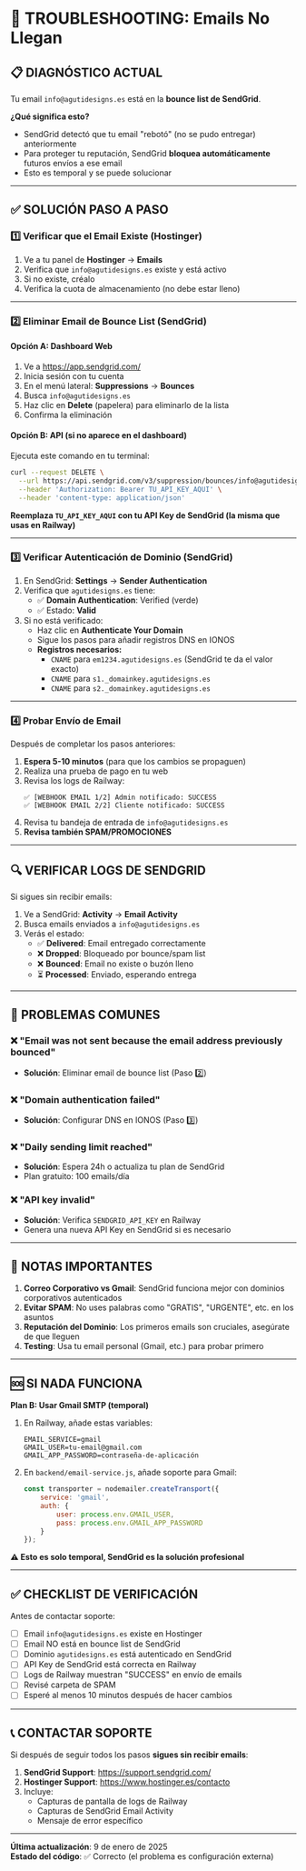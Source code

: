 # 🔧 TROUBLESHOOTING: Emails No Llegan

## 📋 **DIAGNÓSTICO ACTUAL**

Tu email `info@agutidesigns.es` está en la **bounce list de SendGrid**.

**¿Qué significa esto?**
- SendGrid detectó que tu email "rebotó" (no se pudo entregar) anteriormente
- Para proteger tu reputación, SendGrid **bloquea automáticamente** futuros envíos a ese email
- Esto es temporal y se puede solucionar

---

## ✅ **SOLUCIÓN PASO A PASO**

### **1️⃣ Verificar que el Email Existe (Hostinger)**

1. Ve a tu panel de **Hostinger** → **Emails**
2. Verifica que `info@agutidesigns.es` existe y está activo
3. Si no existe, créalo
4. Verifica la cuota de almacenamiento (no debe estar lleno)

---

### **2️⃣ Eliminar Email de Bounce List (SendGrid)**

#### **Opción A: Dashboard Web**

1. Ve a https://app.sendgrid.com/
2. Inicia sesión con tu cuenta
3. En el menú lateral: **Suppressions** → **Bounces**
4. Busca `info@agutidesigns.es`
5. Haz clic en **Delete** (papelera) para eliminarlo de la lista
6. Confirma la eliminación

#### **Opción B: API (si no aparece en el dashboard)**

Ejecuta este comando en tu terminal:

```bash
curl --request DELETE \
  --url https://api.sendgrid.com/v3/suppression/bounces/info@agutidesigns.es \
  --header 'Authorization: Bearer TU_API_KEY_AQUI' \
  --header 'content-type: application/json'
```

**Reemplaza `TU_API_KEY_AQUI` con tu API Key de SendGrid (la misma que usas en Railway)**

---

### **3️⃣ Verificar Autenticación de Dominio (SendGrid)**

1. En SendGrid: **Settings** → **Sender Authentication**
2. Verifica que `agutidesigns.es` tiene:
   - ✅ **Domain Authentication**: Verified (verde)
   - ✅ Estado: **Valid**
3. Si no está verificado:
   - Haz clic en **Authenticate Your Domain**
   - Sigue los pasos para añadir registros DNS en IONOS
   - **Registros necesarios:**
     - `CNAME` para `em1234.agutidesigns.es` (SendGrid te da el valor exacto)
     - `CNAME` para `s1._domainkey.agutidesigns.es`
     - `CNAME` para `s2._domainkey.agutidesigns.es`

---

### **4️⃣ Probar Envío de Email**

Después de completar los pasos anteriores:

1. **Espera 5-10 minutos** (para que los cambios se propaguen)
2. Realiza una prueba de pago en tu web
3. Revisa los logs de Railway:
   ```
   ✅ [WEBHOOK EMAIL 1/2] Admin notificado: SUCCESS
   ✅ [WEBHOOK EMAIL 2/2] Cliente notificado: SUCCESS
   ```
4. Revisa tu bandeja de entrada de `info@agutidesigns.es`
5. **Revisa también SPAM/PROMOCIONES**

---

## 🔍 **VERIFICAR LOGS DE SENDGRID**

Si sigues sin recibir emails:

1. Ve a SendGrid: **Activity** → **Email Activity**
2. Busca emails enviados a `info@agutidesigns.es`
3. Verás el estado:
   - ✅ **Delivered**: Email entregado correctamente
   - ❌ **Dropped**: Bloqueado por bounce/spam list
   - ❌ **Bounced**: Email no existe o buzón lleno
   - ⏳ **Processed**: Enviado, esperando entrega

---

## 🚨 **PROBLEMAS COMUNES**

### **❌ "Email was not sent because the email address previously bounced"**
- **Solución**: Eliminar email de bounce list (Paso 2️⃣)

### **❌ "Domain authentication failed"**
- **Solución**: Configurar DNS en IONOS (Paso 3️⃣)

### **❌ "Daily sending limit reached"**
- **Solución**: Espera 24h o actualiza tu plan de SendGrid
- Plan gratuito: 100 emails/día

### **❌ "API key invalid"**
- **Solución**: Verifica `SENDGRID_API_KEY` en Railway
- Genera una nueva API Key en SendGrid si es necesario

---

## 📝 **NOTAS IMPORTANTES**

1. **Correo Corporativo vs Gmail**: SendGrid funciona mejor con dominios corporativos autenticados
2. **Evitar SPAM**: No uses palabras como "GRATIS", "URGENTE", etc. en los asuntos
3. **Reputación del Dominio**: Los primeros emails son cruciales, asegúrate de que lleguen
4. **Testing**: Usa tu email personal (Gmail, etc.) para probar primero

---

## 🆘 **SI NADA FUNCIONA**

**Plan B: Usar Gmail SMTP (temporal)**

1. En Railway, añade estas variables:
   ```
   EMAIL_SERVICE=gmail
   GMAIL_USER=tu-email@gmail.com
   GMAIL_APP_PASSWORD=contraseña-de-aplicación
   ```

2. En `backend/email-service.js`, añade soporte para Gmail:
   ```javascript
   const transporter = nodemailer.createTransport({
       service: 'gmail',
       auth: {
           user: process.env.GMAIL_USER,
           pass: process.env.GMAIL_APP_PASSWORD
       }
   });
   ```

**⚠️ Esto es solo temporal, SendGrid es la solución profesional**

---

## ✅ **CHECKLIST DE VERIFICACIÓN**

Antes de contactar soporte:

- [ ] Email `info@agutidesigns.es` existe en Hostinger
- [ ] Email NO está en bounce list de SendGrid
- [ ] Dominio `agutidesigns.es` está autenticado en SendGrid
- [ ] API Key de SendGrid está correcta en Railway
- [ ] Logs de Railway muestran "SUCCESS" en envío de emails
- [ ] Revisé carpeta de SPAM
- [ ] Esperé al menos 10 minutos después de hacer cambios

---

## 📞 **CONTACTAR SOPORTE**

Si después de seguir todos los pasos **sigues sin recibir emails**:

1. **SendGrid Support**: https://support.sendgrid.com/
2. **Hostinger Support**: https://www.hostinger.es/contacto
3. Incluye:
   - Capturas de pantalla de logs de Railway
   - Capturas de SendGrid Email Activity
   - Mensaje de error específico

---

**Última actualización**: 9 de enero de 2025  
**Estado del código**: ✅ Correcto (el problema es configuración externa)

